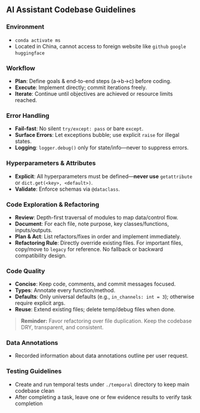 ## AI Assistant Codebase Guidelines

### Environment
- `conda activate ms`
- Located in China, cannot access to foreign website like `github` `google` `huggingface`

### Workflow

* **Plan**: Define goals & end-to-end steps (a→b→c) before coding.
* **Execute**: Implement directly; commit iterations freely.
* **Iterate**: Continue until objectives are achieved or resource limits reached.

### Error Handling

* **Fail-fast**: No silent `try/except: pass` or bare `except`.
* **Surface Errors**: Let exceptions bubble; use explicit `raise` for illegal states.
* **Logging**: `logger.debug()` only for state/info—never to suppress errors.

### Hyperparameters & Attributes

* **Explicit**: All hyperparameters must be defined—**never use** `getattribute` or `dict.get(<key>, <default>)`.
* **Validate**: Enforce schemas via `@dataclass`.

### Code Exploration & Refactoring

* **Review**: Depth-first traversal of modules to map data/control flow.
* **Document**: For each file, note purpose, key classes/functions, inputs/outputs.
* **Plan & Act**: List refactors/fixes in order and implement immediately.
* **Refactoring Rule**: Directly override existing files. For important files, copy/move to `legacy` for reference. No fallback or backward compatibility design.

### Code Quality

* **Concise**: Keep code, comments, and commit messages focused.
* **Types**: Annotate every function/method.
* **Defaults**: Only universal defaults (e.g., `in_channels: int = 3`); otherwise require explicit args.
* **Reuse**: Extend existing files; delete temp/debug files when done.

> **Reminder:** Favor refactoring over file duplication. Keep the codebase DRY, transparent, and consistent.

### Data Annotations

* Recorded information about data annotations outline per user request.

### Testing Guidelines

* Create and run temporal tests under `./temporal` directory to keep main codebase clean
* After completing a task, leave one or few evidence results to verify task completion